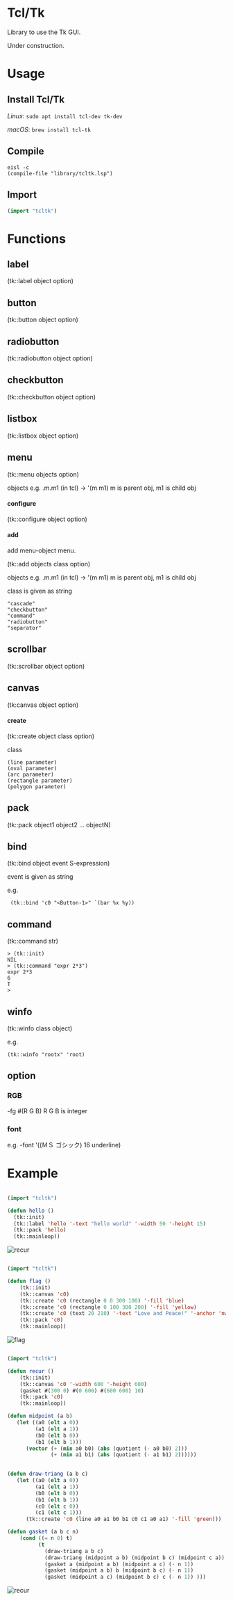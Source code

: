 # Tcl/Tk

Library to use the Tk GUI.

Under construction.

# Usage

## Install Tcl/Tk

*Linux*: `sudo apt install tcl-dev tk-dev`

*macOS*: `brew install tcl-tk`

## Compile

```
eisl -c
(compile-file "library/tcltk.lsp")
```

## Import

```lisp
(import "tcltk")
```

# Functions

## label

(tk::label object option)


## button

(tk::button object option)

## radiobutton

(tk::radiobutton object option)


## checkbutton

(tk::checkbutton object option)


## listbox

(tk::listbox object option)

## menu

(tk::menu objects option)

objects e.g. .m.m1 (in tcl) -> '(m m1)   m is parent obj, m1 is child obj

#### configure

(tk::configure object option)

#### add 
add menu-object menu.

(tk::add objects class option)

objects e.g. .m.m1 (in tcl) -> '(m m1)  m is parent obj, m1 is child obj

class is given as string

```
"cascade"
"checkbutton"
"command"
"radiobutton"
"separator"
```

## scrollbar

(tk::scrollbar object option)

## canvas

(tk:canvas object option)

#### create
(tk::create object class option)

class

```
(line parameter)  
(oval parameter)
(arc parameter)
(rectangle parameter)
(polygon parameter) 
```

## pack

(tk::pack object1 object2 ... objectN)


## bind

(tk::bind object event S-expression)

event is given as string

e.g.
```
 (tk::bind 'c0 "<Button-1>" `(bar %x %y))
```

## command

(tk::command str)

```
> (tk::init)
NIL
> (tk::command "expr 2*3")
expr 2*3
6
T
> 
```

## winfo

(tk::winfo class object)

e.g.
```
(tk::winfo "rootx" 'root)
```

## option


### RGB

-fg #(R G B)   R G B is integer 

### font

e.g.
-font '((ＭＳ ゴシック) 16 underline)


# Example

```lisp

(import "tcltk")

(defun hello ()
  (tk::init)
  (tk::label 'hello '-text "hello world" '-width 50 '-height 15)
  (tk::pack 'hello)  
  (tk::mainloop))

```

![recur](screen1.png)


```lisp

(import "tcltk")

(defun flag ()
    (tk::init)
    (tk::canvas 'c0)
    (tk::create 'c0 (rectangle 0 0 300 100) '-fill 'blue)
    (tk::create 'c0 (rectangle 0 100 300 200) '-fill 'yellow)
    (tk::create 'c0 (text 20 210) '-text "Love and Peace!" '-anchor 'nw)
    (tk::pack 'c0)
    (tk::mainloop))


```

![flag](screen2.png)

```lisp

(import "tcltk")

(defun recur ()
    (tk::init)
    (tk::canvas 'c0 '-width 600 '-height 600)
    (gasket #(300 0) #(0 600) #(600 600) 10)
    (tk::pack 'c0)
    (tk::mainloop))

(defun midpoint (a b)
   (let ((a0 (elt a 0))
         (a1 (elt a 1))
         (b0 (elt b 0))
         (b1 (elt b 1)))
      (vector (+ (min a0 b0) (abs (quotient (- a0 b0) 2)))
              (+ (min a1 b1) (abs (quotient (- a1 b1) 2))))))
      

(defun draw-triang (a b c)
   (let ((a0 (elt a 0))
         (a1 (elt a 1))
         (b0 (elt b 0))
         (b1 (elt b 1))
         (c0 (elt c 0))
         (c1 (elt c 1)))
      (tk::create 'c0 (line a0 a1 b0 b1 c0 c1 a0 a1) '-fill 'green)))

(defun gasket (a b c n)
    (cond ((= n 0) t)
          (t
            (draw-triang a b c)
            (draw-triang (midpoint a b) (midpoint b c) (midpoint c a))
            (gasket a (midpoint a b) (midpoint a c) (- n 1))
            (gasket (midpoint a b) b (midpoint b c) (- n 1))
            (gasket (midpoint a c) (midpoint b c) c (- n 1)) )))

```

![recur](screen3.png)